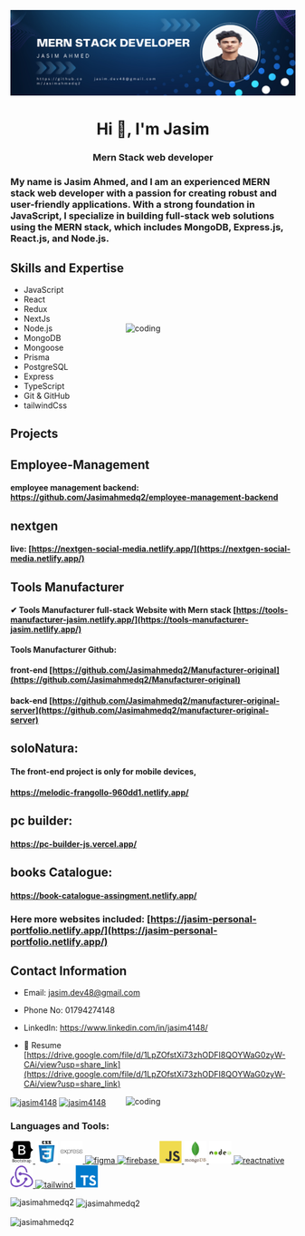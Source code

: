 ![Cover Image](https://github.com/Jasimahmedq2/jasimahmedq2/blob/main/cover-photo.png)

<h1 align="center">Hi 👋, I'm Jasim</h1>
<h3 align="center">Mern Stack web developer</h3>

### My name is Jasim Ahmed, and I am an experienced MERN stack web developer with a passion for creating robust and user-friendly applications. With a strong foundation in JavaScript, I specialize in building full-stack web solutions using the MERN stack, which includes MongoDB, Express.js, React.js, and Node.js.


## Skills and Expertise
- JavaScript
- React
- Redux
- NextJs
- Node.js
    <img align="right" width="300" src="https://dev-to-uploads.s3.amazonaws.com/i/yfn5x0sklji6legt1egf.gif" alt="coding"/>
- MongoDB
- Mongoose
- Prisma
- PostgreSQL
- Express
- TypeScript
- Git & GitHub
- tailwindCss

## Projects

## Employee-Management
#### employee management backend: https://github.com/Jasimahmedq2/employee-management-backend

## nextgen

#### live: [https://nextgen-social-media.netlify.app/](https://nextgen-social-media.netlify.app/)

## Tools Manufacturer
#### ✔ Tools Manufacturer full-stack Website with Mern stack [https://tools-manufacturer-jasim.netlify.app/](https://tools-manufacturer-jasim.netlify.app/)
**Tools Manufacturer Github:**
#### front-end [https://github.com/Jasimahmedq2/Manufacturer-original](https://github.com/Jasimahmedq2/Manufacturer-original)
#### back-end [https://github.com/Jasimahmedq2/manufacturer-original-server](https://github.com/Jasimahmedq2/manufacturer-original-server)

## soloNatura:
#### The front-end project is only for mobile devices,
#### https://melodic-frangollo-960dd1.netlify.app/

## pc builder:
#### https://pc-builder-js.vercel.app/

## books Catalogue:
#### https://book-catalogue-assingment.netlify.app/




### Here more websites included: [https://jasim-personal-portfolio.netlify.app/](https://jasim-personal-portfolio.netlify.app/)

## Contact Information

- Email: jasim.dev48@gmail.com
- Phone No: 01794274148
- LinkedIn: https://www.linkedin.com/in/jasim4148/

- 📄 Resume [https://drive.google.com/file/d/1LpZOfstXi73zhODFI8QOYWaG0zyW-CAi/view?usp=share_link](https://drive.google.com/file/d/1LpZOfstXi73zhODFI8QOYWaG0zyW-CAi/view?usp=share_link)

<img align="right" width="300" src="https://i.pinimg.com/originals/ef/2d/b0/ef2db0885d94fd149a4b7914923bb2a3.gif" alt="coding"/>

<p align="left">
<a href="https://linkedin.com/in/jasim4148" target="blank"><img align="center" src="https://raw.githubusercontent.com/rahuldkjain/github-profile-readme-generator/master/src/images/icons/Social/linked-in-alt.svg" alt="jasim4148" height="30" width="40" /></a>
<a href="https://fb.com/jasim4148" target="blank"><img align="center" src="https://raw.githubusercontent.com/rahuldkjain/github-profile-readme-generator/master/src/images/icons/Social/facebook.svg" alt="jasim4148" height="30" width="40" /></a>
</p>

<h3 align="left">Languages and Tools:</h3>
<p align="left"> <a href="https://getbootstrap.com" target="_blank" rel="noreferrer"> <img src="https://raw.githubusercontent.com/devicons/devicon/master/icons/bootstrap/bootstrap-plain-wordmark.svg" alt="bootstrap" width="40" height="40"/> </a> <a href="https://www.w3schools.com/css/" target="_blank" rel="noreferrer"> <img src="https://raw.githubusercontent.com/devicons/devicon/master/icons/css3/css3-original-wordmark.svg" alt="css3" width="40" height="40"/> </a> <a href="https://expressjs.com" target="_blank" rel="noreferrer"> <img src="https://raw.githubusercontent.com/devicons/devicon/master/icons/express/express-original-wordmark.svg" alt="express" width="40" height="40"/> </a> <a href="https://www.figma.com/" target="_blank" rel="noreferrer"> <img src="https://www.vectorlogo.zone/logos/figma/figma-icon.svg" alt="figma" width="40" height="40"/> </a> <a href="https://firebase.google.com/" target="_blank" rel="noreferrer"> <img src="https://www.vectorlogo.zone/logos/firebase/firebase-icon.svg" alt="firebase" width="40" height="40"/> </a> <a href="https://developer.mozilla.org/en-US/docs/Web/JavaScript" target="_blank" rel="noreferrer"> <img src="https://raw.githubusercontent.com/devicons/devicon/master/icons/javascript/javascript-original.svg" alt="javascript" width="40" height="40"/> </a> <a href="https://www.mongodb.com/" target="_blank" rel="noreferrer"> <img src="https://raw.githubusercontent.com/devicons/devicon/master/icons/mongodb/mongodb-original-wordmark.svg" alt="mongodb" width="40" height="40"/> </a> <a href="https://nodejs.org" target="_blank" rel="noreferrer"> <img src="https://raw.githubusercontent.com/devicons/devicon/master/icons/nodejs/nodejs-original-wordmark.svg" alt="nodejs" width="40" height="40"/> </a> <a href="https://reactjs.org/" target="_blank" rel="noreferrer"> </a> <a href="https://reactnative.dev/" target="_blank" rel="noreferrer"> <img src="https://reactnative.dev/img/header_logo.svg" alt="reactnative" width="40" height="40"/> </a> <a href="https://redux.js.org" target="_blank" rel="noreferrer"> <img src="https://raw.githubusercontent.com/devicons/devicon/master/icons/redux/redux-original.svg" alt="redux" width="40" height="40"/> </a> <a href="https://tailwindcss.com/" target="_blank" rel="noreferrer"> <img src="https://www.vectorlogo.zone/logos/tailwindcss/tailwindcss-icon.svg" alt="tailwind" width="40" height="40"/> </a> <a href="https://www.typescriptlang.org/" target="_blank" rel="noreferrer"> <img src="https://raw.githubusercontent.com/devicons/devicon/master/icons/typescript/typescript-original.svg" alt="typescript" width="40" height="40"/> </a> </p>

<p><img align="left" src="https://github-readme-stats.vercel.app/api/top-langs?username=jasimahmedq2&show_icons=true&locale=en&layout=compact" alt="jasimahmedq2" /></p>

<p>&nbsp;<img align="center" src="https://github-readme-stats.vercel.app/api?username=jasimahmedq2&show_icons=true&locale=en" alt="jasimahmedq2" /></p>

<p><img align="center" src="https://github-readme-streak-stats.herokuapp.com/?user=jasimahmedq2&" alt="jasimahmedq2" /></p>
